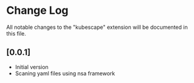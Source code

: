# Change Log

All notable changes to the "kubescape" extension will be documented in this file.

## [0.0.1]

- Initial version
- Scaning yaml files using nsa framework